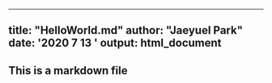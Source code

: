 ---
title: "HelloWorld.md"
author: "Jaeyuel Park"
date: '2020 7 13 '
output: html_document
--

## This is a markdown file